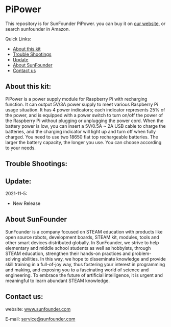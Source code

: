 # PiPower
This repository is for SunFounder PiPower. you can buy it on [our website](https://www.sunfounder.com/), or search sunfounder in Amazon.

Quick Links:

 * [About this kit](#about_this_kit)
 * [Trouble Shootings](#trouble)
 * [Update](#update)
 * [About SunFounder](#about_sunfounder)
 * [Contact us](#contact_us)

<a id="about_this_kit"></a>
## About this kit:
PiPower is a power supply module for Raspberry Pi with recharging function. 
It can output 5V/3A power supply to meet various Raspberry Pi usage situation. 
It has 4 power indicators; each indicator represents 25% of the power, and is equipped with a power switch to turn on/off the power of the Raspberry Pi without plugging or unplugging the power cord.
When the battery power is low, you can insert a 5V/0.5A ~ 2A USB cable to charge the batteries, and the charging indicator will light up and turn off when fully charged.
You need to use two 18650 flat top rechargeable batteries. The larger the battery capacity, the longer you use. You can choose according to your needs.
 

<a id="trouble"></a>
## Trouble Shootings:


<a id="update"></a>
## Update:

2021-11-5:
 - New Release

<a id="about_sunfounder"></a>
## About SunFounder
SunFounder is a company focused on STEAM education with products like open source robots, development boards, STEAM kit, modules, tools and other smart devices distributed globally. In SunFounder, we strive to help elementary and middle school students as well as hobbyists, through STEAM education, strengthen their hands-on practices and problem-solving abilities. In this way, we hope to disseminate knowledge and provide skill training in a full-of-joy way, thus fostering your interest in programming and making, and exposing you to a fascinating world of science and engineering. To embrace the future of artificial intelligence, it is urgent and meaningful to learn abundant STEAM knowledge.

<a id="contact_us"></a>
## Contact us:
website:
    www.sunfounder.com

E-mail:
    service@sunfounder.com
